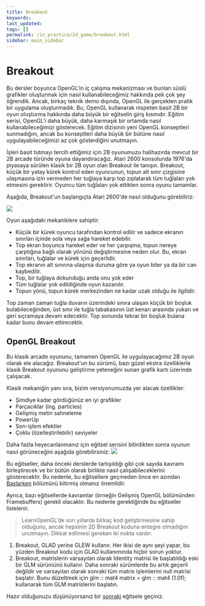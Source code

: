 ```yaml
---
title: Breakout
keywords: 
last_updated: 
tags: []
permalink: /in_practice/2d_game/breakout.html
sidebar: main_sidebar
---
```


# Breakout
Bu dersler boyunca OpenGL'in iç çalışma mekanizması ve bunları süslü grafikler oluşturmak için nasıl kullanabileceğimiz hakkında pek çok şey öğrendik. Ancak, birkaç teknik demo dışında, OpenGL ile gerçekten pratik bir uygulama oluşturmadık. Bu, OpenGL kullanarak nispeten basit 2B bir oyun oluşturma hakkında daha büyük bir eğitselin giriş kısmıdır. Eğitim serisi, OpenGL'i daha büyük, daha karmaşık bir ortamda nasıl kullanabileceğimizi gösterecek. Eğitim dizisinin yeni OpenGL konseptleri sunmadığını, ancak bu konseptleri daha büyük bir bütüne nasıl uygulayabileceğimizi az çok gösterdiğini unutmayın.

İşleri basit tutmayı tercih ettiğimiz için 2B oyunumuzu halihazırda mevcut bir 2B arcade türünde oyuna dayandıracağız. Atari 2600 konsolunda 1976'da piyasaya sürülen klasik bir 2B oyun olan Breakout ile tanışın. Breakout, küçük bir yatay kürek kontrol eden oyuncunun, topun alt sınır çizgisine ulaşmasına izin vermeden her tuğlaya karşı top zıplatarak tüm tuğlaları yok etmesini gerektirir. Oyuncu tüm tuğlaları yok ettikten sonra oyunu tamamlar.

Aşağıda, Breakout'un başlangıçta Atari 2600'de nasıl olduğunu görebiliriz:

<img src="https://learnopengl.com/img/in-practice/breakout/breakout2600.png">

Oyun aşağıdaki mekaniklere sahiptir:
* Küçük bir kürek oyuncu tarafından kontrol edilir ve sadece ekranın sınırları içinde sola veya sağa hareket edebilir.
* Top ekran boyunca hareket eder ve her çarpışma, topun nereye çarptığına bağlı olarak yönünü değiştirmesine neden olur. Bu, ekran sınırları, tuğlalar ve kürek için geçerlidir.
* Top ekranın alt sınırına ulaşırsa duruma göre ya oyun biter ya da bir can kaybedilir.
* Top, bir tuğlaya dokunduğu anda onu yok eder
* Tüm tuğlalar yok edildiğinde oyun kazanılır.
* Topun yönü, topun kürek merkezinden ne kadar uzak olduğu ile ilgilidir.

Top zaman zaman tuğla duvarın üzerindeki sınıra ulaşan küçük bir boşluk bulabileceğinden, üst sınır ile tuğla tabakasının üst kenarı arasında yukarı ve geri sıçramaya devam edecektir. Top sonunda tekrar bir boşluk bulana kadar bunu devam ettirecektir.

## OpenGL Breakout

Bu klasik arcade oyununu, tamamen OpenGL ile uygulayacağımız 2B oyun olarak ele alacağız. Breakout'un bu sürümü, bazı güzel ekstra özelliklerle klasik Breakout oyununu geliştirme yeteneğini sunan grafik kartı üzerinde çalışacak.

Klasik mekaniğin yanı sıra, bizim versiyonumuzda yer alacak özellikler:
* Şimdiye kadar gördüğünüz en iyi grafikler
* Parçacıklar (ing. particles)
* Gelişmiş metin sahneleme
* PowerUp
* Son-işlem efektler
* Çoklu (özelleştirilebilir) seviyeler

Daha fazla heyecanlanmanız için eğitsel serisini bitirdikten sonra oyunun nasıl görüneceğini aşağıda görebilirsiniz:
<img src="https://learnopengl.com/img/in-practice/breakout/cover.png">

Bu eğitseller, daha önceki derslerde tartışıldığı gibi çok sayıda kavramı birleştirecek ve bir bütün olarak birlikte nasıl çalışabileceklerini gösterecektir. Bu nedenle, bu eğitsellere geçmeden önce en azından [Başlarken](https://cg-translators.github.io/learnopengl-tr/getting_started/opengl.html) bölümünü bitirmiş olmanız önemlidir.

Ayrıca, bazı eğitsellerde kavramlar (örneğin Gelişmiş OpenGL bölümünden Framebuffers) gerekli olacaktır. Bu nedenle gerektiğinde bu eğitseller listelenir.

> LearnOpenGL'de son yıllarda birkaç kod geliştirmesine sahip olduğunu, ancak hepsinin 2D Breakout koduna entegre olmadığını unutmayın. Dikkat edilmesi gereken iki nokta vardır:
1. Breakout, GLAD yerine GLEW kullanır. Her ikisi de aynı şeyi yapar, bu yüzden Breakout kodu için GLAD kullanımında hiçbir sorun yoktur.
2. Breakout, matrislerin varsayılan olarak Identity matrisi ile  başlatıldığı eski bir GLM sürümünü kullanır. Daha sonraki sürümlerde bu artık geçerli değildir ve varsayılan olarak sonraki tüm matris işlemlerini null matrisi başlatır. Bunu düzeltmek için glm :: mat4 matrix = glm :: mat4 (1.0f); kullanarak tüm GLM matrislerini başlatın.


Hazır olduğunuzu düşünüyorsanız bir [sonraki](https://cg-translators.github.io/learnopengl-tr/in_practice/2d_game/setting_up.html) eğitsele geçiniz.
